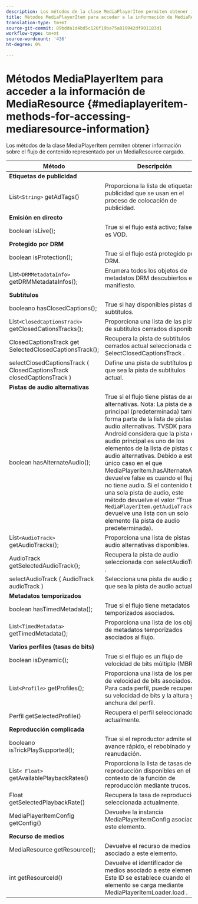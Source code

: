 ```yaml
---
description: Los métodos de la clase MediaPlayerItem permiten obtener información sobre el flujo de contenido representado por un MediaResource cargado.
title: Métodos MediaPlayerItem para acceder a la información de MediaResource
translation-type: tm+mt
source-git-commit: 89bdda1d4bd5c126f19ba75a819942df901183d1
workflow-type: tm+mt
source-wordcount: '436'
ht-degree: 0%

---
```



# Métodos MediaPlayerItem para acceder a la información de MediaResource {#mediaplayeritem-methods-for-accessing-mediaresource-information}

Los métodos de la clase MediaPlayerItem permiten obtener información sobre el flujo de contenido representado por un MediaResource cargado.

| Método | Descripción |
|--- |--- |
| **Etiquetas de publicidad** |  |
| List`<String>` getAdTags() | Proporciona la lista de etiquetas de publicidad que se usan en el proceso de colocación de publicidad. |
| **Emisión en directo** |  |
| boolean isLive(); | True si el flujo está activo; false si es VOD. |
| **Protegido por DRM** |  |
| boolean isProtection(); | True si el flujo está protegido por DRM. |
| List`<DRMMetadataInfo>` getDRMMetadataInfos(); | Enumera todos los objetos de metadatos DRM descubiertos en el manifiesto. |
| **Subtítulos** |  |
| booleano hasClosedCaptions(); | True si hay disponibles pistas de subtítulos. |
| List`<ClosedCaptionsTrack>` getClosedCationsTracks(); | Proporciona una lista de las pistas de subtítulos cerrados disponibles. |
| ClosedCaptionsTrack get SelectedClosedCaptionsTrack(); | Recupera la pista de subtítulos cerrados actual seleccionada con SelectClosedCaptionsTrack . |
| selectClosedCaptionsTrack ( ClosedCaptionsTrack closedCaptionsTrack ) | Define una pista de subtítulos para que sea la pista de subtítulos actual. |
| **Pistas de audio alternativas** |  |
| boolean hasAlternateAudio(); | True si el flujo tiene pistas de audio alternativas. Nota:  La pista de audio principal (predeterminada) también forma parte de la lista de pistas de audio alternativas.  TVSDK para Android considera que la pista de audio principal es uno de los elementos de la lista de pistas de audio alternativas. Debido a esto, el único caso en el que MediaPlayerItem.hasAlternateAudio devuelve false es cuando el flujo no tiene audio. Si el contenido tiene una sola pista de audio, este método devuelve el valor &quot;True&quot; y `MediaPlayerItem.getAudioTracks` devuelve una lista con un solo elemento (la pista de audio predeterminada). |
| List`<AudioTrack>` getAudioTracks(); | Proporciona una lista de pistas de audio alternativas disponibles. |
| AudioTrack getSelectedAudioTrack(); | Recupera la pista de audio seleccionada con selectAudioTrack . |
| selectAudioTrack ( AudioTrack audioTrack ) | Selecciona una pista de audio para que sea la pista de audio actual. |
| **Metadatos temporizados** |  |
| boolean hasTimedMetadata(); | True si el flujo tiene metadatos temporizados asociados. |
| List`<TimedMetadata>` getTimedMetadata(); | Proporciona una lista de los objetos de metadatos temporizados asociados al flujo. |
| **Varios perfiles (tasas de bits)** |
| boolean isDynamic(); | True si el flujo es un flujo de velocidad de bits múltiple (MBR). |
| List`<Profile>` getProfiles(); | Proporciona una lista de los perfiles de velocidad de bits asociados. Para cada perfil, puede recuperar su velocidad de bits y la altura y anchura del perfil. |
| Perfil getSelectedProfile() | Recupera el perfil seleccionado actualmente. |
| **Reproducción complicada** |  |
| booleano isTrickPlaySupported(); | True si el reproductor admite el avance rápido, el rebobinado y la reanudación. |
| List`< Float>` getAvailablePlaybackRates() | Proporciona la lista de tasas de reproducción disponibles en el contexto de la función de reproducción mediante trucos. |
| Float getSelectedPlaybackRate() | Recupera la tasa de reproducción seleccionada actualmente. |
| MediaPlayerItemConfig getConfig() | Devuelve la instancia MediaPlayerItemConfig asociada a este elemento. |
| **Recurso de medios** |  |
| MediaResource getResource(); | Devuelve el recurso de medios asociado a este elemento. |
| int getResourceId() | Devuelve el identificador de medios asociado a este elemento. Este ID se establece cuando el elemento se carga mediante MediaPlayerItemLoader.load . |